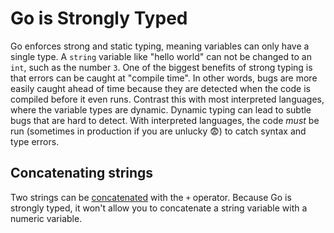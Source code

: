 # Go is Strongly Typed

Go enforces strong and static typing, meaning variables can only have a single type. A `string` variable like "hello world" can not be changed to an `int`, such as the number `3`. One of the biggest benefits of strong typing is that errors can be caught at "compile time". In other words, bugs are more easily caught ahead of time because they are detected when the code is compiled before it even runs. Contrast this with most interpreted languages, where the variable types are dynamic. Dynamic typing can lead to subtle bugs that are hard to detect. With interpreted languages, the code *must* be run (sometimes in production if you are unlucky 😨) to catch syntax and type errors.

## Concatenating strings

Two strings can be [concatenated](https://en.wikipedia.org/wiki/Concatenation) with the `+` operator. Because Go is strongly typed, it won't allow you to concatenate a string variable with a numeric variable.